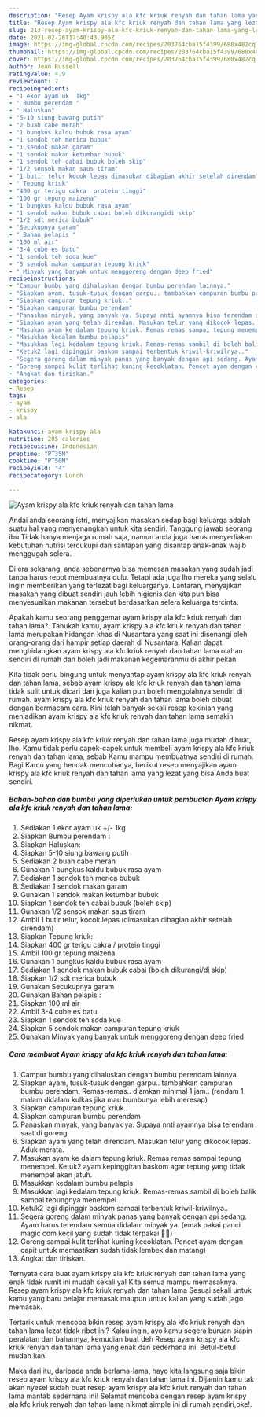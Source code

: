 ```yaml
---
description: "Resep Ayam krispy ala kfc kriuk renyah dan tahan lama yang lezat dan Mudah Dibuat"
title: "Resep Ayam krispy ala kfc kriuk renyah dan tahan lama yang lezat dan Mudah Dibuat"
slug: 213-resep-ayam-krispy-ala-kfc-kriuk-renyah-dan-tahan-lama-yang-lezat-dan-mudah-dibuat
date: 2021-02-26T17:40:43.905Z
image: https://img-global.cpcdn.com/recipes/203764cba15f4399/680x482cq70/ayam-krispy-ala-kfc-kriuk-renyah-dan-tahan-lama-foto-resep-utama.jpg
thumbnail: https://img-global.cpcdn.com/recipes/203764cba15f4399/680x482cq70/ayam-krispy-ala-kfc-kriuk-renyah-dan-tahan-lama-foto-resep-utama.jpg
cover: https://img-global.cpcdn.com/recipes/203764cba15f4399/680x482cq70/ayam-krispy-ala-kfc-kriuk-renyah-dan-tahan-lama-foto-resep-utama.jpg
author: Jean Russell
ratingvalue: 4.9
reviewcount: 7
recipeingredient:
- "1 ekor ayam uk  1kg"
- " Bumbu perendam "
- " Haluskan"
- "5-10 siung bawang putih"
- "2 buah cabe merah"
- "1 bungkus kaldu bubuk rasa ayam"
- "1 sendok teh merica bubuk"
- "1 sendok makan garam"
- "1 sendok makan ketumbar bubuk"
- "1 sendok teh cabai bubuk boleh skip"
- "1/2 sensok makan saus tiram"
- "1 butir telur kocok lepas dimasukan dibagian akhir setelah direndam"
- " Tepung kriuk"
- "400 gr terigu cakra  protein tinggi"
- "100 gr tepung maizena"
- "1 bungkus kaldu bubuk rasa ayam"
- "1 sendok makan bubuk cabai boleh dikurangidi skip"
- "1/2 sdt merica bubuk"
- "Secukupnya garam"
- " Bahan pelapis "
- "100 ml air"
- "3-4 cube es batu"
- "1 sendok teh soda kue"
- "5 sendok makan campuran tepung kriuk"
- " Minyak yang banyak untuk menggoreng dengan deep fried"
recipeinstructions:
- "Campur bumbu yang dihaluskan dengan bumbu perendam lainnya."
- "Siapkan ayam, tusuk-tusuk dengan garpu.. tambahkan campuran bumbu perendam. Remas-remas.. diamkan minimal 1 jam.. (rendam 1 malam didalam kulkas jika mau bumbunya lebih meresap)"
- "Siapkan campuran tepung kriuk.."
- "Siapkan campuran bumbu perendam"
- "Panaskan minyak, yang banyak ya. Supaya nnti ayamnya bisa terendam saat di goreng."
- "Siapkan ayam yang telah direndam. Masukan telur yang dikocok lepas. Aduk merata."
- "Masukan ayam ke dalam tepung kriuk. Remas remas sampai tepung menempel. Ketuk2 ayam kepinggiran baskom agar tepung yang tidak menempel akan jatuh."
- "Masukkan kedalam bumbu pelapis"
- "Masukkan lagi kedalam tepung kriuk. Remas-remas sambil di boleh balik sampai tepungnya menempel.."
- "Ketuk2 lagi dipinggir baskom sampai terbentuk kriwil-kriwilnya.."
- "Segera goreng dalam minyak panas yang banyak dengan api sedang. Ayam harus terendam semua didalam minyak ya. (emak pakai panci magic com kecil yang sudah tidak terpakai 😬😬)"
- "Goreng sampai kulit terlihat kuning kecoklatan. Pencet ayam dengan capit untuk memastikan sudah tidak lembek dan matang)"
- "Angkat dan tiriskan."
categories:
- Resep
tags:
- ayam
- krispy
- ala

katakunci: ayam krispy ala 
nutrition: 285 calories
recipecuisine: Indonesian
preptime: "PT35M"
cooktime: "PT50M"
recipeyield: "4"
recipecategory: Lunch

---
```



![Ayam krispy ala kfc kriuk renyah dan tahan lama](https://img-global.cpcdn.com/recipes/203764cba15f4399/680x482cq70/ayam-krispy-ala-kfc-kriuk-renyah-dan-tahan-lama-foto-resep-utama.jpg)

Andai anda seorang istri, menyajikan masakan sedap bagi keluarga adalah suatu hal yang menyenangkan untuk kita sendiri. Tanggung jawab seorang ibu Tidak hanya menjaga rumah saja, namun anda juga harus menyediakan kebutuhan nutrisi tercukupi dan santapan yang disantap anak-anak wajib menggugah selera.

Di era  sekarang, anda sebenarnya bisa memesan masakan yang sudah jadi tanpa harus repot membuatnya dulu. Tetapi ada juga lho mereka yang selalu ingin memberikan yang terlezat bagi keluarganya. Lantaran, menyajikan masakan yang dibuat sendiri jauh lebih higienis dan kita pun bisa menyesuaikan makanan tersebut berdasarkan selera keluarga tercinta. 



Apakah kamu seorang penggemar ayam krispy ala kfc kriuk renyah dan tahan lama?. Tahukah kamu, ayam krispy ala kfc kriuk renyah dan tahan lama merupakan hidangan khas di Nusantara yang saat ini disenangi oleh orang-orang dari hampir setiap daerah di Nusantara. Kalian dapat menghidangkan ayam krispy ala kfc kriuk renyah dan tahan lama olahan sendiri di rumah dan boleh jadi makanan kegemaranmu di akhir pekan.

Kita tidak perlu bingung untuk menyantap ayam krispy ala kfc kriuk renyah dan tahan lama, sebab ayam krispy ala kfc kriuk renyah dan tahan lama tidak sulit untuk dicari dan juga kalian pun boleh mengolahnya sendiri di rumah. ayam krispy ala kfc kriuk renyah dan tahan lama boleh dibuat dengan bermacam cara. Kini telah banyak sekali resep kekinian yang menjadikan ayam krispy ala kfc kriuk renyah dan tahan lama semakin nikmat.

Resep ayam krispy ala kfc kriuk renyah dan tahan lama juga mudah dibuat, lho. Kamu tidak perlu capek-capek untuk membeli ayam krispy ala kfc kriuk renyah dan tahan lama, sebab Kamu mampu membuatnya sendiri di rumah. Bagi Kamu yang hendak mencobanya, berikut resep menyajikan ayam krispy ala kfc kriuk renyah dan tahan lama yang lezat yang bisa Anda buat sendiri.

<!--inarticleads1-->

##### Bahan-bahan dan bumbu yang diperlukan untuk pembuatan Ayam krispy ala kfc kriuk renyah dan tahan lama:

1. Sediakan 1 ekor ayam uk +/- 1kg
1. Siapkan  Bumbu perendam :
1. Siapkan  Haluskan:
1. Siapkan 5-10 siung bawang putih
1. Sediakan 2 buah cabe merah
1. Gunakan 1 bungkus kaldu bubuk rasa ayam
1. Sediakan 1 sendok teh merica bubuk
1. Sediakan 1 sendok makan garam
1. Gunakan 1 sendok makan ketumbar bubuk
1. Siapkan 1 sendok teh cabai bubuk (boleh skip)
1. Gunakan 1/2 sensok makan saus tiram
1. Ambil 1 butir telur, kocok lepas (dimasukan dibagian akhir setelah direndam)
1. Siapkan  Tepung kriuk:
1. Siapkan 400 gr terigu cakra / protein tinggi
1. Ambil 100 gr tepung maizena
1. Gunakan 1 bungkus kaldu bubuk rasa ayam
1. Sediakan 1 sendok makan bubuk cabai (boleh dikurangi/di skip)
1. Siapkan 1/2 sdt merica bubuk
1. Gunakan Secukupnya garam
1. Gunakan  Bahan pelapis :
1. Siapkan 100 ml air
1. Ambil 3-4 cube es batu
1. Siapkan 1 sendok teh soda kue
1. Siapkan 5 sendok makan campuran tepung kriuk
1. Gunakan  Minyak yang banyak untuk menggoreng dengan deep fried




<!--inarticleads2-->

##### Cara membuat Ayam krispy ala kfc kriuk renyah dan tahan lama:

1. Campur bumbu yang dihaluskan dengan bumbu perendam lainnya.
1. Siapkan ayam, tusuk-tusuk dengan garpu.. tambahkan campuran bumbu perendam. Remas-remas.. diamkan minimal 1 jam.. (rendam 1 malam didalam kulkas jika mau bumbunya lebih meresap)
1. Siapkan campuran tepung kriuk..
1. Siapkan campuran bumbu perendam
1. Panaskan minyak, yang banyak ya. Supaya nnti ayamnya bisa terendam saat di goreng.
1. Siapkan ayam yang telah direndam. Masukan telur yang dikocok lepas. Aduk merata.
1. Masukan ayam ke dalam tepung kriuk. Remas remas sampai tepung menempel. Ketuk2 ayam kepinggiran baskom agar tepung yang tidak menempel akan jatuh.
1. Masukkan kedalam bumbu pelapis
1. Masukkan lagi kedalam tepung kriuk. Remas-remas sambil di boleh balik sampai tepungnya menempel..
1. Ketuk2 lagi dipinggir baskom sampai terbentuk kriwil-kriwilnya..
1. Segera goreng dalam minyak panas yang banyak dengan api sedang. Ayam harus terendam semua didalam minyak ya. (emak pakai panci magic com kecil yang sudah tidak terpakai 😬😬)
1. Goreng sampai kulit terlihat kuning kecoklatan. Pencet ayam dengan capit untuk memastikan sudah tidak lembek dan matang)
1. Angkat dan tiriskan.




Ternyata cara buat ayam krispy ala kfc kriuk renyah dan tahan lama yang enak tidak rumit ini mudah sekali ya! Kita semua mampu memasaknya. Resep ayam krispy ala kfc kriuk renyah dan tahan lama Sesuai sekali untuk kamu yang baru belajar memasak maupun untuk kalian yang sudah jago memasak.

Tertarik untuk mencoba bikin resep ayam krispy ala kfc kriuk renyah dan tahan lama lezat tidak ribet ini? Kalau ingin, ayo kamu segera buruan siapin peralatan dan bahannya, kemudian buat deh Resep ayam krispy ala kfc kriuk renyah dan tahan lama yang enak dan sederhana ini. Betul-betul mudah kan. 

Maka dari itu, daripada anda berlama-lama, hayo kita langsung saja bikin resep ayam krispy ala kfc kriuk renyah dan tahan lama ini. Dijamin kamu tak akan nyesel sudah buat resep ayam krispy ala kfc kriuk renyah dan tahan lama mantab sederhana ini! Selamat mencoba dengan resep ayam krispy ala kfc kriuk renyah dan tahan lama nikmat simple ini di rumah sendiri,oke!.

